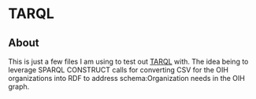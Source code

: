 # TARQL

## About

This is just a few files I am using to test out [TARQL](http://tarql.github.io/) with.
The idea being to leverage SPARQL CONSTRUCT calls for converting CSV for the 
OIH organizations into RDF to address schema:Organization needs in the OIH graph.   
